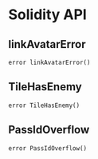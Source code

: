 # Solidity API

## linkAvatarError

```solidity
error linkAvatarError()
```

## TileHasEnemy

```solidity
error TileHasEnemy()
```

## PassIdOverflow

```solidity
error PassIdOverflow()
```

